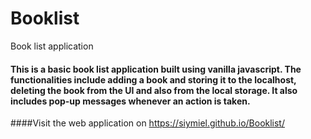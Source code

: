 # Booklist
Book list application
#### This is a basic book list application built using vanilla javascript. The functionalities include adding a book and storing it to the localhost, deleting the book from the UI and also from the local storage. It also includes pop-up messages whenever an action is taken.

####Visit the web application on https://siymiel.github.io/Booklist/
